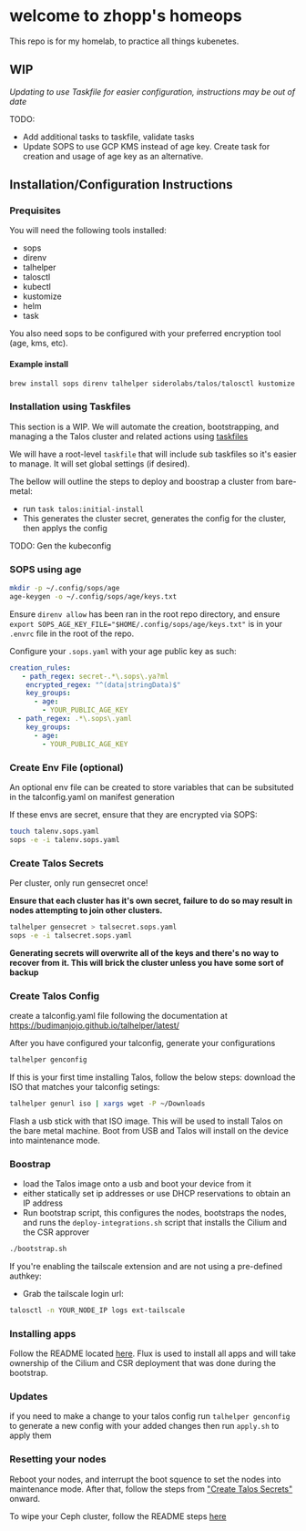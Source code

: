 # welcome to zhopp's homeops

This repo is for my homelab, to practice all things kubenetes.

## WIP ##

*Updating to use Taskfile for easier configuration, instructions may be out of date*

TODO:

* Add additional tasks to taskfile, validate tasks
* Update SOPS to use GCP KMS instead of age key. Create task for creation and usage of age key as an alternative.

## Installation/Configuration Instructions
### Prequisites

You will need the following tools installed:
  - sops
  - direnv
  - talhelper
  - talosctl
  - kubectl
  - kustomize
  - helm
  - task

You also need sops to be configured with your preferred encryption tool (age, kms, etc).

#### Example install
```sh
brew install sops direnv talhelper siderolabs/talos/talosctl kustomize kubectl helm go-task/tap/go-task
```

### Installation using Taskfiles

This section is a WIP. We will automate the creation, bootstrapping, and managing a the Talos cluster and related actions using [taskfiles](https://taskfile.dev/)

We will have a root-level `taskfile` that will include sub taskfiles so it's easier to manage. It will set global settings (if desired).

The bellow will outline the steps to deploy and boostrap a cluster from bare-metal:

* run `task talos:initial-install`
* This generates the cluster secret, generates the config for the cluster, then applys the config

TODO: Gen the kubeconfig


### SOPS using age

```sh
mkdir -p ~/.config/sops/age
age-keygen -o ~/.config/sops/age/keys.txt
```

Ensure `direnv allow` has been ran in the root repo directory, and ensure `export SOPS_AGE_KEY_FILE="$HOME/.config/sops/age/keys.txt"` is in your `.envrc` file in the root of the repo.

Configure your `.sops.yaml` with your age public key as such:

```yaml
creation_rules:
   - path_regex: secret-.*\.sops\.ya?ml
    encrypted_regex: "^(data|stringData)$"
    key_groups:
      - age:
        - YOUR_PUBLIC_AGE_KEY
  - path_regex: .*\.sops\.yaml
    key_groups:
      - age:
        - YOUR_PUBLIC_AGE_KEY
```

### Create Env File (optional)
An optional env file can be created to store variables that can be subsituted in
the talconfig.yaml on manifest generation

If these envs are secret, ensure that they are encrypted via SOPS:

```sh
touch talenv.sops.yaml
sops -e -i talenv.sops.yaml
```

### Create Talos Secrets

Per cluster, only run gensecret once!

**Ensure that each cluster has it's own secret, failure to do so may result in nodes attempting to join other clusters.**

```sh
talhelper gensecret > talsecret.sops.yaml
sops -e -i talsecret.sops.yaml
```

**Generating secrets will overwrite all of the keys and there's no way to recover from it. This will brick the cluster unless you have some sort of backup**

### Create Talos Config
create a talconfig.yaml file following the documentation at https://budimanjojo.github.io/talhelper/latest/

After you have configured your talconfig, generate your configurations

```sh
talhelper genconfig
```

If this is your first time installing Talos, follow the below steps:
download the ISO that matches your talconfig setings:

```sh
talhelper genurl iso | xargs wget -P ~/Downloads
```

Flash a usb stick with that ISO image. This will be used to install Talos on the bare metal machine.
Boot from USB and Talos will install on the device into maintenance mode.

### Boostrap
* load the Talos image onto a usb and boot your device from it
* either statically set ip addresses or use DHCP reservations to obtain
  an IP address
* Run bootstrap script, this configures the nodes, bootstraps the nodes, and runs the `deploy-integrations.sh` script that installs the Cilium and the CSR approver

```sh
./bootstrap.sh
```

If you're enabling the tailscale extension and are not using a pre-defined authkey:

* Grab the tailscale login url:

```sh
talosctl -n YOUR_NODE_IP logs ext-tailscale
```

### Installing apps

Follow the README located [here](./k8s/bootstrap/README.md). Flux is used to install all apps and will take ownership of the Cilium and CSR deployment that was done during the bootstrap.

### Updates

if you need to make a change to your talos config run `talhelper genconfig` to generate a
new config with your added changes then run `apply.sh` to apply them

### Resetting your nodes

Reboot your nodes, and interrupt the boot squence to set the nodes into maintenance mode. After that, follow the steps from ["Create Talos Secrets"](https://github.com/zhopp/homeops?tab=readme-ov-file#create-talos-secrets) onward.

To wipe your Ceph cluster, follow the README steps [here](./k8s/apps/storage/README.md)
